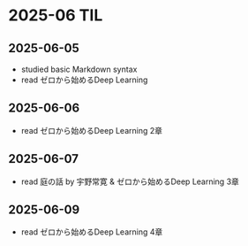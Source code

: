 # 2025-06 TIL

## 2025-06-05
- studied basic Markdown syntax
- read ゼロから始めるDeep Learning

## 2025-06-06
- read ゼロから始めるDeep Learning 2章

## 2025-06-07
- read 庭の話 by 宇野常寛 & ゼロから始めるDeep Learning 3章

## 2025-06-09
- read ゼロから始めるDeep Learning 4章
